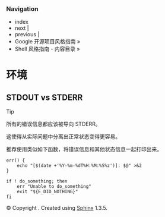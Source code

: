 ### Navigation

*   index
*   next |
*   previous |
*   Google 开源项目风格指南 »
*   Shell 风格指南 - 内容目录 »

# 环境

## STDOUT vs STDERR

Tip

所有的错误信息都应该被导向 STDERR。

这使得从实际问题中分离出正常状态变得更容易。

推荐使用类似如下函数，将错误信息和其他状态信息一起打印出来。

```
err() {
    echo "[$(date +'%Y-%m-%dT%H:%M:%S%z')]: $@" >&2
}

if ! do_something; then
    err "Unable to do_something"
    exit "${E_DID_NOTHING}"
fi 
```

© Copyright . Created using [Sphinx](http://sphinx-doc.org/) 1.3.5.